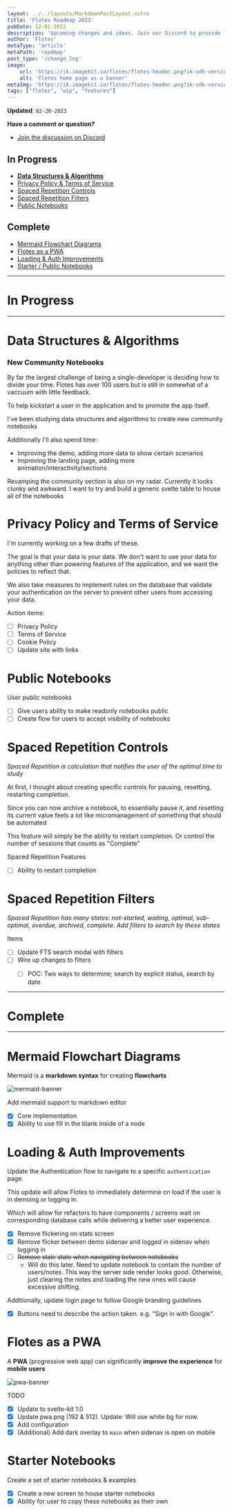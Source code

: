 ```yaml
---
layout: ../../layouts/MarkdownPostLayout.astro
title: 'Flotes Roadmap 2023'
pubDate: 12-01-2022
description: 'Upcoming changes and ideas. Join our Discord to provide feedback!'
author: 'Flotes'
metaType: 'article'
metaPath: 'roadmap'
post_type: '/change_log'
image:
    url: 'https://ik.imagekit.io/flotes/flotes-header.png?ik-sdk-version=javascript-1.4.3&updatedAt=1674667619507' 
    alt: 'Flotes home page as a banner'
metaImg: 'https://ik.imagekit.io/flotes/flotes-header.png?ik-sdk-version=javascript-1.4.3&updatedAt=1674667619507'    
tags: ["flotes", "wip", "features"]
---
```


**Updated**: `02-20-2023`

**Have a comment or question?**
-  [Join the discussion on Discord](https://discord.gg/GacTG3MHej)


## In Progress
- **[Data Structures & Algorithms](#programming)**
- [Privacy Policy & Terms of Service](#privacy)
- [Spaced Repetition Controls](#spaced)
- [Spaced Repetition Filters](#filters)
- [Public Notebooks](#pub)

## Complete
- [Mermaid Flowchart Diagrams](#mermaid)
- [Flotes as a PWA](#pwa)
- [Loading & Auth Improvements](#auth)
- [Starter / Public Notebooks](#starter)

---

# In Progress
 
---

# <a name="programming"></a> Data Structures & Algorithms
### New Community Notebooks
 
By far the largest challenge of being a single-developer is deciding how to divide your time. 
Flotes has over 100 users but is still in somewhat of a vaccuum with little feedback. 

To help kickstart a user in the application and to promote the app itself.

I've been studying data structures and algorithms to create new community notebooks

Additionally I'll also spend time:
- Improving the demo, adding more data to show certain scenarios
- Improving the landing page, adding more animation/interactivity/sections

Revamping the community section is also on my radar. Currently it looks clunky and awkward. 
I want to try and build a generic svelte table to house all of the notebooks

# <a name="privacy"></a> Privacy Policy and Terms of Service

I'm currently working on a few drafts of these.

The goal is that your data is your data. We don't want to use your data for anything other than powering features of the application, and we want the policies to reflect that.

We also take measures to implement rules on the database that validate your authentication on the server to prevent other users from accessing your data.

Action items:
- [ ] Privacy Policy
- [ ] Terms of Service
- [ ] Cookie Policy
- [ ] Update site with links

#  <a name="pub"></a> Public Notebooks

User public notebooks
- [ ] Give users ability to make readonly notebooks public
- [ ] Create flow for users to accept visibility of notebooks

# <a name="spaced"></a> Spaced Repetition Controls
*Spaced Repetition is calculation that notifies the user of the optimal time to study*

At first, I thought about creating specific controls for pausing, resetting, restarting completion.

Since you can now archive a notebook, to essentially pause it, and resetting its current value feels a lot like micromanagement of something that should be automated

This feature will simply be the ability to restart completion. Or control the number of sessions that counts as "Complete"

Spaced Repetition Features
- [ ] Ability to restart completion


# <a name="filters"></a> Spaced Repetition Filters
*Spaced Repetition has many states: not-started, waiting, optimal, sub-optimal, overdue, archived, complete. Add filters to search by these states*

Items
- [ ] Update FTS search modal with filters
- [ ] Wire up changes to filters
  - [ ] POC: Two ways to determine; search by explicit status, search by date


---

# Complete

---

# <a name="mermaid"></a> Mermaid Flowchart Diagrams
Mermaid is a **markdown syntax** for creating **flowcharts**

![mermaid-banner](/mermaid-banner.png)

Add mermaid support to markdown editor
- [x] Core implementation
- [x] Ability to use fill in the blank inside of a node

# <a name="auth"></a> Loading & Auth Improvements
Update the Authentication flow to navigate to a specific `authentication` page.

This update will allow Flotes to immediately determine on load if the user is in demoing or logging in.

Which will allow for refactors to have components / screens wait on corresponding database calls
while delivering a better user experience. 
- [x] Remove flickering on stats screen
- [x] Remove flicker between demo sidenav and logged in sidenav when logging in
- [ ] ~~Remove stale state when navigating between notebooks~~
  - Will do this later. Need to update notebook to contain the number of users/notes. This way the server side render looks good. Otherwise, just clearing the notes and loading the new ones will cause excessive shifting.

Additionally, update login page to follow Google branding guidelines
- [x] Buttons need to describe the action taken. e.g. "Sign in with Google".

# <a name="pwa"></a> Flotes as a PWA 
A **PWA** (progressive web app) can significantly **improve the experience** for **mobile users**

![pwa-banner](/pwa-2.png)

TODO
- [x] Update to svelte-kit 1.0
- [x] Update pwa.png (192 & 512). Update: Will use white bg for now.
- [x] Add configuration
- [x] (Additional) Add dark overlay to `main` when sidenav is open on mobile

# <a name="starter"></a> Starter Notebooks

Create a set of starter notebooks & examples
- [x] Create a new screen to house starter notebooks
- [x] Ability for user to copy these notebooks as their own
